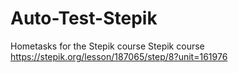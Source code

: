 # Auto-Test-Stepik
Hometasks for the Stepik course
Stepik course
https://stepik.org/lesson/187065/step/8?unit=161976

